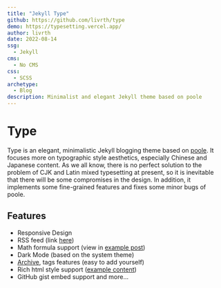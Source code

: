 ```yaml
---
title: "Jekyll Type"
github: https://github.com/livrth/type
demo: https://typesetting.vercel.app/
author: livrth
date: 2022-08-14
ssg:
  - Jekyll
cms:
  - No CMS
css:
  - SCSS
archetype:
  - Blog
description: Minimalist and elegant Jekyll theme based on poole
---
```


# Type

Type is an elegant, minimalistic Jekyll blogging theme based on [poole](https://github.com/poole/poole/tree/gh-pages). It focuses more on typographic style aesthetics, especially Chinese and Japanese content. As we all know, there is no perfect solution to the problem of CJK and Latin mixed typesetting at present, so it is inevitable that there will be some compromises in the design. In addition, it implements some fine-grained features and fixes some minor bugs of poole.

## Features

- Responsive Design
- RSS feed (link [here](https://typesetting.vercel.app/atom.xml))
- Math formula support (view in [example post](https://typesetting.vercel.app/2022/08/05/example/))
- Dark Mode (based on the system theme)
- [Archive](https://typesetting.vercel.app/archive), tags features (easy to add yourself)
- Rich html style support ([example content](https://typesetting.vercel.app/2022/08/05/example/))
- GitHub gist embed support and more...

